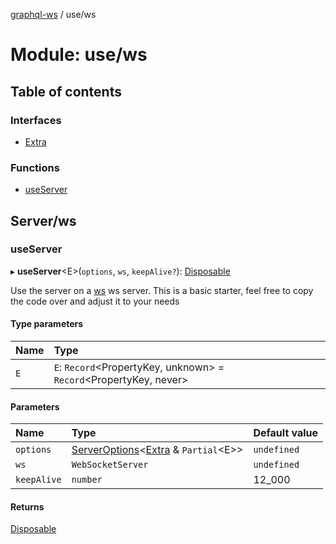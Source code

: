 [graphql-ws](../README.md) / use/ws

# Module: use/ws

## Table of contents

### Interfaces

- [Extra](../interfaces/use_ws.extra.md)

### Functions

- [useServer](use_ws.md#useserver)

## Server/ws

### useServer

▸ **useServer**<E\>(`options`, `ws`, `keepAlive?`): [Disposable](../interfaces/common.disposable.md)

Use the server on a [ws](https://github.com/websockets/ws) ws server.
This is a basic starter, feel free to copy the code over and adjust it to your needs

#### Type parameters

| Name | Type |
| :------ | :------ |
| `E` | `E`: `Record`<PropertyKey, unknown\> = `Record`<PropertyKey, never\> |

#### Parameters

| Name | Type | Default value |
| :------ | :------ | :------ |
| `options` | [ServerOptions](../interfaces/server.serveroptions.md)<[Extra](../interfaces/use_ws.extra.md) & `Partial`<E\>\> | `undefined` |
| `ws` | `WebSocketServer` | `undefined` |
| `keepAlive` | `number` | 12\_000 |

#### Returns

[Disposable](../interfaces/common.disposable.md)
